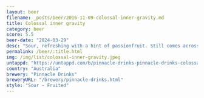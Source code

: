 ```yaml
---
layout: beer
filename: _posts/beer/2016-11-09-colossal-inner-gravity.md
title: Colossal inner gravity
category: beer
score: 5.5
beer-date: "2024-03-29"
desc: "Sour, refreshing with a hint of passionfruit. Still comes across as a real beer. Gets a bit off when it warms up"
permalink: /beer/:title.html
img: /img/list/colossal-inner-gravity.jpeg
untappd: "https://untappd.com/b/pinnacle-drinks-pinnacle-drinks-colossal-brewing-inner-gravity/4961867"
country: "Australia"
brewery: "Pinnacle Drinks"
breweryURL: "/brewery/pinnacle-drinks.html"
style: "Sour - Fruited"
---
```

